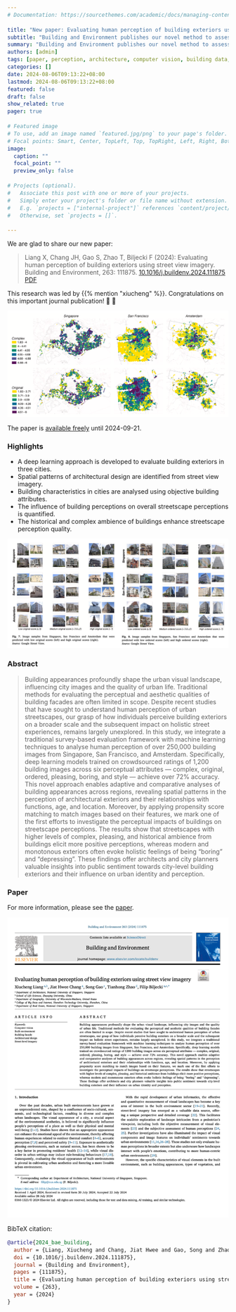```yaml
---
# Documentation: https://sourcethemes.com/academic/docs/managing-content/

title: "New paper: Evaluating human perception of building exteriors using street view imagery"
subtitle: "Building and Environment publishes our novel method to assess the impressions of architecture at the urban scale."
summary: "Building and Environment publishes our novel method to assess the impressions of architecture at the urban scale."
authors: [admin]
tags: [paper, perception, architecture, computer vision, building data, street view]
categories: []
date: 2024-08-06T09:13:22+08:00
lastmod: 2024-08-06T09:13:22+08:00
featured: false
draft: false
show_related: true
pager: true

# Featured image
# To use, add an image named `featured.jpg/png` to your page's folder.
# Focal points: Smart, Center, TopLeft, Top, TopRight, Left, Right, BottomLeft, Bottom, BottomRight.
image:
  caption: ""
  focal_point: ""
  preview_only: false

# Projects (optional).
#   Associate this post with one or more of your projects.
#   Simply enter your project's folder or file name without extension.
#   E.g. `projects = ["internal-project"]` references `content/project/deep-learning/index.md`.
#   Otherwise, set `projects = []`.

---
```


We are glad to share our new paper:

> Liang X, Chang JH, Gao S, Zhao T, Biljecki F (2024): Evaluating human perception of building exteriors using street view imagery. Building and Environment, 263: 111875. [<i class="ai ai-doi-square ai"></i> 10.1016/j.buildenv.2024.111875](https://doi.org/10.1016/j.buildenv.2024.111875) [<i class="far fa-file-pdf"></i> PDF](/publication/2024-bae-building/2024-bae-building.pdf)</i>

This research was led by {{% mention "xiucheng" %}}.
Congratulations on this important journal publication! :raised_hands: :clap:

![](1.png)

The paper is [available freely](https://authors.elsevier.com/a/1jXKy1HudNFfq2) until 2024-09-21.

### Highlights

+ A deep learning approach is developed to evaluate building exteriors in three cities.
+ Spatial patterns of architectural design are identified from street view imagery.
+ Building characteristics in cities are analysed using objective building attributes.
+ The influence of building perceptions on overall streetscape perceptions is quantified.
+ The historical and complex ambience of buildings enhance streetscape perception quality.

![](2.png)


### Abstract

> Building appearances profoundly shape the urban visual landscape, influencing city images and the quality of urban life. Traditional methods for evaluating the perceptual and aesthetic qualities of building facades are often limited in scope. Despite recent studies that have sought to understand human perception of urban streetscapes, our grasp of how individuals perceive building exteriors on a broader scale and the subsequent impact on holistic street experiences, remains largely unexplored. In this study, we integrate a traditional survey-based evaluation framework with machine learning techniques to analyse human perception of over 250,000 building images from Singapore, San Francisco, and Amsterdam. Specifically, deep learning models trained on crowdsourced ratings of 1,200 building images across six perceptual attributes — complex, original, ordered, pleasing, boring, and style — achieve over 72% accuracy. This novel approach enables adaptive and comparative analyses of building appearances across regions, revealing spatial patterns in the perception of architectural exteriors and their relationships with functions, age, and location. Moreover, by applying propensity score matching to match images based on their features, we mark one of the first efforts to investigate the perceptual impacts of buildings on streetscape perceptions. The results show that streetscapes with higher levels of complex, pleasing, and historical ambience from buildings elicit more positive perceptions, whereas modern and monotonous exteriors often evoke holistic feelings of being “boring” and “depressing”. These findings offer architects and city planners valuable insights into public sentiment towards city-level building exteriors and their influence on urban identity and perception.

### Paper 

For more information, please see the [paper](/publication/2024-bae-building/).

[![](page-one.png)](/publication/2024-bae-building/)

BibTeX citation:
```bibtex
@article{2024_bae_building,
  author = {Liang, Xiucheng and Chang, Jiat Hwee and Gao, Song and Zhao, Tianhong and Biljecki, Filip},
  doi = {10.1016/j.buildenv.2024.111875},
  journal = {Building and Environment},
  pages = {111875},
  title = {Evaluating human perception of building exteriors using street view imagery},
  volume = {263},
  year = {2024}
}
```
